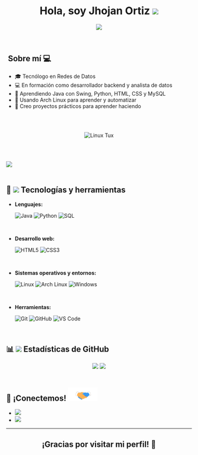<h1 align="center"><b>Hola, soy Jhojan Ortiz</b> <img src="https://media.giphy.com/media/hvRJCLFzcasrR4ia7z/giphy.gif" width="35"></h1>

<p align="center">
  <a href="https://github.com/DenverCoder1/readme-typing-svg"><img src="https://readme-typing-svg.herokuapp.com?font=Fira+Code&color=0000FF&size=25&center=true&vCenter=true&width=600&height=100&lines=Apasionado+por+el+código+y+Linux;Estudiante+de+Tecnología+en+Redes;Aprendiendo+Java%2C+Python+y+Back-End;Fan+de+Arch+Linux+y+la+automatización;Construyendo+proyectos+para+aprender"></a>
</p>

<br>

## <picture><img src="" width="50px"></picture> **Sobre mí** 💻

<picture><img align="right" src="" width="250px"></picture>

- 🎓 Tecnólogo en Redes de Datos  
- 💻 En formación como desarrollador backend y analista de datos  
- 🧠 Aprendiendo Java con Swing, Python, HTML, CSS y MySQL  
- 🐧 Usando Arch Linux para aprender y automatizar  
- 🚀 Creo proyectos prácticos para aprender haciendo

<br><br>

<div align="center">
  <img src="https://upload.wikimedia.org/wikipedia/commons/a/af/Tux.png" alt="Linux Tux" width="200">
</div>

<br><br>

<img src="https://user-images.githubusercontent.com/73097560/115834477-dbab4500-a447-11eb-908a-139a6edaec5c.gif"><br><br>

## 🧠 <img src="https://media2.giphy.com/media/QssGEmpkyEOhBCb7e1/giphy.gif" width="25"> **Tecnologías y herramientas**

<p align="center">

- **Lenguajes:**

  ![Java](https://img.shields.io/badge/Java-ED8B00?style=for-the-badge&logo=java&logoColor=white)
  ![Python](https://img.shields.io/badge/Python-3776AB?style=for-the-badge&logo=python&logoColor=white)
  ![SQL](https://img.shields.io/badge/SQL-4479A1?style=for-the-badge&logo=mysql&logoColor=white)

<br>

- **Desarrollo web:**

  ![HTML5](https://img.shields.io/badge/HTML5-E34F26?style=for-the-badge&logo=html5&logoColor=white)
  ![CSS3](https://img.shields.io/badge/CSS3-1572B6?style=for-the-badge&logo=css3&logoColor=white)

<br>

- **Sistemas operativos y entornos:**

  ![Linux](https://img.shields.io/badge/Linux-FCC624?style=for-the-badge&logo=linux&logoColor=black)
  ![Arch Linux](https://img.shields.io/badge/Arch%20Linux-1793D1?style=for-the-badge&logo=arch-linux&logoColor=white)
  ![Windows](https://img.shields.io/badge/Windows-0078D6?style=for-the-badge&logo=windows&logoColor=white)

<br>

- **Herramientas:**

  ![Git](https://img.shields.io/badge/Git-F05032?style=for-the-badge&logo=git&logoColor=white)
  ![GitHub](https://img.shields.io/badge/GitHub-100000?style=for-the-badge&logo=github&logoColor=white)
  ![VS Code](https://img.shields.io/badge/VS%20Code-007ACC?style=for-the-badge&logo=visual-studio-code&logoColor=white)

</p>

<br>

## 📊 <img src="https://media.giphy.com/media/iY8CRBdQXODJSCERIr/giphy.gif" width="35"> **Estadísticas de GitHub**

<div align="center">
  <img src="https://github-readme-stats.vercel.app/api?username=Fackphenom&show_icons=true&theme=tokyonight&count_private=true" width="450"/>
  <img src="https://github-readme-stats.vercel.app/api/top-langs/?username=Fackphenom&layout=compact&theme=tokyonight" width="375"/>
</div>

<br>

## 🤝 <b>¡Conectemos!</b> <img src="https://github.com/0xAbdulKhalid/0xAbdulKhalid/raw/main/assets/mdImages/handshake.gif" width="80">

<div align='left'>
<ul>
  <li>
    <a href="https://www.linkedin.com/in/jhojan-estiben-ortiz-bautista-a494292a4/" target="_blank">
      <img src="https://img.shields.io/badge/LinkedIn-Jhojan%20Ortiz-blue?style=for-the-badge&logo=linkedin&logoColor=white"/>
    </a>
  </li>
  <li>
    <a href="jhojanestiben19@outlook.com" target="_blank">
      <img src="https://img.shields.io/badge/Gmail-Jhojan%20Ortiz-D14836?style=for-the-badge&logo=gmail&logoColor=white"/>
    </a>
  </li>
</ul>
</div>

---

<div align="center">

## ¡Gracias por visitar mi perfil! 🙌

</div>
